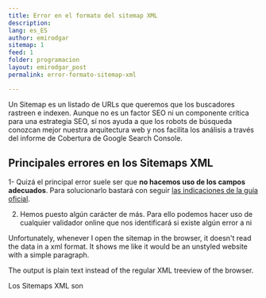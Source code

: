 ```yaml
---
title: Error en el formato del sitemap XML
description: 
lang: es_ES
author: emirodgar
sitemap: 1
feed: 1
folder: programacion
layout: emirodgar_post
permalink: error-formato-sitemap-xml

---
```


Un Sitemap es un listado de URLs que queremos que los buscadores rastreen e indexen. Aunque no es un factor SEO ni un componente crítica para una estrategia SEO, sí nos ayuda a que los robots de búsqueda conozcan mejor nuestra arquitectura web y nos facilita los análisis a través del informe de Cobertura de Google Search Console.


## Principales errores en los Sitemaps XML

1- Quizá el principal error suele ser que **no hacemos uso de los campos adecuados**. Para solucionarlo bastará con seguir [las indicaciones de la guía oficial](https://developers.google.com/search/docs/advanced/sitemaps/build-sitemap#xml). 

2. Hemos puesto algún carácter de más. Para ello podemos hacer uso de cualquier validador online que nos identificará si existe algún error a ni

Unfortunately, whenever I open the sitemap in the browser, it doesn't read the data in a xml format. It shows me like it would be an unstyled website with a simple paragraph.

The output is plain text instead of the regular XML treeview of the browser.

Los Sitemaps XML son 
<!--stackedit_data:
eyJoaXN0b3J5IjpbMTgyNzMzNzI5N119
-->